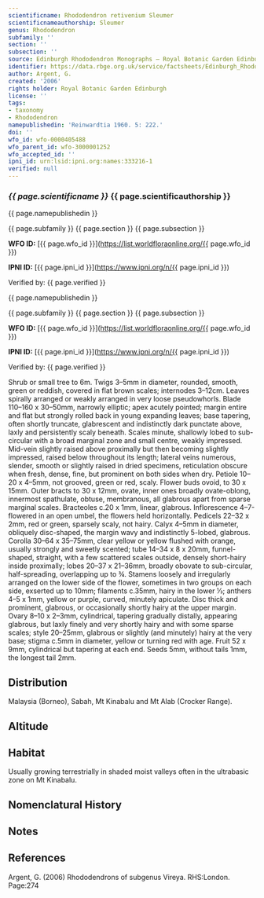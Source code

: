 ```yaml
---
scientificname: Rhododendron retivenium Sleumer
scientificnameauthorship: Sleumer
genus: Rhododendron
subfamily: ''
section: ''
subsection: ''
source: Edinburgh Rhododendron Monographs – Royal Botanic Garden Edinburgh
identifier: https://data.rbge.org.uk/service/factsheets/Edinburgh_Rhododendron_Monographs.xhtml
author: Argent, G.
created: '2006'
rights holder: Royal Botanic Garden Edinburgh
license: ''
tags:
- taxonomy
- Rhododendron
namepublishedin: 'Reinwardtia 1960. 5: 222.'
doi: ''
wfo_id: wfo-0000405488
wfo_parent_id: wfo-3000001252
wfo_accepted_id: ''
ipni_id: urn:lsid:ipni.org:names:333216-1
verified: null
---
```

### _{{ page.scientificname }}_ {{ page.scientificauthorship }}
 {{ page.namepublishedin }}

{{ page.subfamily }} {{ page.section }} {{ page.subsection }}

**WFO ID:** [{{ page.wfo_id }}](https://list.worldfloraonline.org/{{ page.wfo_id }})

**IPNI ID:** [{{ page.ipni_id }}](https://www.ipni.org/n/{{ page.ipni_id }})

Verified by: {{ page.verified }}

 {{ page.namepublishedin }}

{{ page.subfamily }} {{ page.section }} {{ page.subsection }}

**WFO ID:** [{{ page.wfo_id }}](https://list.worldfloraonline.org/{{ page.wfo_id }})

**IPNI ID:** [{{ page.ipni_id }}](https://www.ipni.org/n/{{ page.ipni_id }})

Verified by: {{ page.verified }}



Shrub or small tree to 6m. Twigs 3–5mm in diameter, rounded, smooth, green or reddish, covered in flat brown scales; internodes 3–12cm. Leaves spirally arranged or weakly arranged in very loose pseudowhorls. Blade 110–160 x 30–50mm, narrowly elliptic; apex acutely pointed; margin entire and flat but strongly rolled back in young expanding leaves; base tapering, often shortly truncate, glabrescent and indistinctly dark punctate above, laxly and persistently scaly beneath. Scales minute, shallowly lobed to sub-circular with a broad marginal zone and small centre, weakly impressed. Mid-vein slightly raised above proximally but then becoming slightly impressed, raised below throughout its length; lateral veins numerous, slender, smooth or slightly raised in dried specimens, reticulation obscure when fresh, dense, fine, but prominent on both sides when dry. Petiole 10–20 x 4–5mm, not grooved, green or red, scaly. Flower buds ovoid, to 30 x 15mm. Outer bracts to 30 x 12mm, ovate, inner ones broadly ovate-oblong, innermost spathulate, obtuse, membranous, all glabrous apart from sparse marginal scales. Bracteoles c.20 x 1mm, linear, glabrous. Inflorescence 4–7-flowered in an open umbel, the flowers held horizontally. Pedicels 22–32 x 2mm, red or green, sparsely scaly, not hairy. Calyx 4–5mm in diameter, obliquely disc-shaped, the margin wavy and indistinctly 5-lobed, glabrous. Corolla 30–64 x 35–75mm, clear yellow or yellow flushed with orange, usually strongly and sweetly scented; tube 14–34 x 8 x 20mm, funnel-shaped, straight, with a few scattered scales outside, densely short-hairy inside proximally; lobes 20–37 x 21–36mm, broadly obovate to sub-circular, half-spreading, overlapping up to ¾. Stamens loosely and irregularly arranged on the lower side of the flower, sometimes in two groups on each side, exserted up to 10mm; filaments c.35mm, hairy in the lower 1⁄3; anthers 4–5 x 1mm, yellow or purple, curved, minutely apiculate. Disc thick and prominent, glabrous, or occasionally shortly hairy at the upper margin. Ovary 8–10 x 2–3mm, cylindrical, tapering gradually distally, appearing glabrous, but laxly finely and very shortly hairy and with some sparse scales; style 20–25mm, glabrous or slightly (and minutely) hairy at the very base; stigma c.5mm in diameter, yellow or turning red with age. Fruit 52 x 9mm, cylindrical but tapering at each end. Seeds 5mm, without tails 1mm, the longest tail 2mm.

## Distribution
Malaysia (Borneo), Sabah, Mt Kinabalu and Mt Alab (Crocker Range).

## Altitude


## Habitat
Usually growing terrestrially in shaded moist valleys often in the ultrabasic zone on Mt Kinabalu.

## Nomenclatural History

                       
## Notes


## References

Argent, G. (2006) Rhododendrons of subgenus Vireya. RHS:London. Page:274
